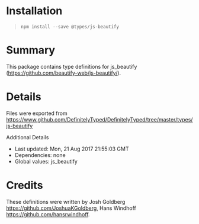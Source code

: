 # Installation
> `npm install --save @types/js-beautify`

# Summary
This package contains type definitions for js_beautify (https://github.com/beautify-web/js-beautify/).

# Details
Files were exported from https://www.github.com/DefinitelyTyped/DefinitelyTyped/tree/master/types/js-beautify

Additional Details
 * Last updated: Mon, 21 Aug 2017 21:55:03 GMT
 * Dependencies: none
 * Global values: js_beautify

# Credits
These definitions were written by Josh Goldberg <https://github.com/JoshuaKGoldberg>, Hans Windhoff <https://github.com/hansrwindhoff>.
